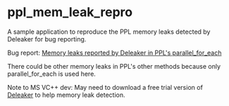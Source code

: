 # ppl_mem_leak_repro
A sample application to reproduce the PPL memory leaks detected by Deleaker for bug reporting.

Bug report: [Memory leaks reported by Deleaker in PPL's parallel_for_each](https://developercommunity.visualstudio.com/content/problem/1144581/memory-leaks-reported-by-deleaker-in-ppls-parallel.html)

There could be other memory leaks in PPL's other methods because only parallel_for_each is used here.

Note to MS VC++ dev: May need to download a free trial version of [Deleaker](https://www.deleaker.com/) to help memory leak detection.
